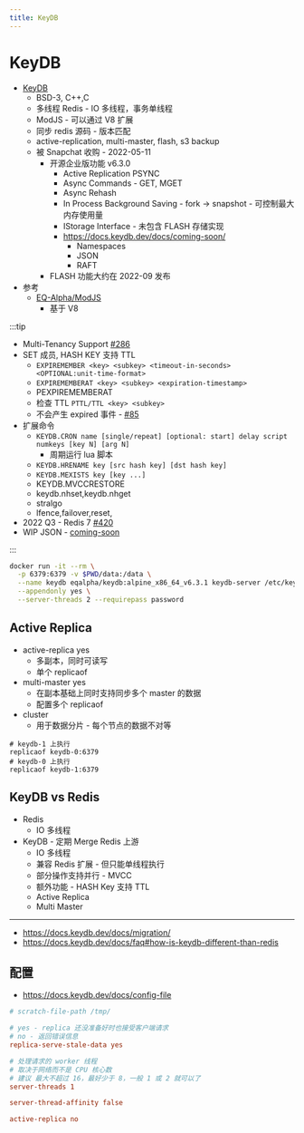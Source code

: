 ```yaml
---
title: KeyDB
---
```


# KeyDB

- [KeyDB](https://github.com/Snapchat/KeyDB)
  - BSD-3, C++,C
  - 多线程 Redis - IO 多线程，事务单线程
  - ModJS - 可以通过 V8 扩展
  - 同步 redis 源码 - 版本匹配
  - active-replication, multi-master, flash, s3 backup
  - 被 Snapchat 收购 - 2022-05-11
    - 开源企业版功能 v6.3.0
      - Active Replication PSYNC
      - Async Commands - GET, MGET
      - Async Rehash
      - In Process Background Saving - fork -> snapshot - 可控制最大内存使用量
      - IStorage Interface - 未包含 FLASH 存储实现
      - https://docs.keydb.dev/docs/coming-soon/
        - Namespaces
        - JSON
        - RAFT
    - FLASH 功能大约在 2022-09 发布
- 参考
  - [EQ-Alpha/ModJS](https://github.com/EQ-Alpha/ModJS)
    - 基于 V8

:::tip

- Multi-Tenancy Support [#286](https://github.com/EQ-Alpha/KeyDB/issues/286)
- SET 成员, HASH KEY 支持 TTL
  - `EXPIREMEMBER <key> <subkey> <timeout-in-seconds> <OPTIONAL:unit-time-format>`
  - `EXPIREMEMBERAT <key> <subkey> <expiration-timestamp>`
  - PEXPIREMEMBERAT
  - 检查 TTL `PTTL/TTL <key> <subkey>`
  - 不会产生 expired 事件 - [#85](https://github.com/Snapchat/KeyDB/issues/85)
- 扩展命令
  - `KEYDB.CRON name [single/repeat] [optional: start] delay script numkeys [key N] [arg N]`
    - 周期运行 lua 脚本
  - `KEYDB.HRENAME key [src hash key] [dst hash key]`
  - `KEYDB.MEXISTS key [key ...]`
  - KEYDB.MVCCRESTORE
  - keydb.nhset,keydb.nhget
  - stralgo
  - lfence,failover,reset,
- 2022 Q3 - Redis 7 [#420](https://github.com/Snapchat/KeyDB/issues/420)
- WIP JSON - [coming-soon](https://docs.keydb.dev/docs/coming-soon/)

:::

```bash
docker run -it --rm \
  -p 6379:6379 -v $PWD/data:/data \
  --name keydb eqalpha/keydb:alpine_x86_64_v6.3.1 keydb-server /etc/keydb/keydb.conf \
  --appendonly yes \
  --server-threads 2 --requirepass password
```

## Active Replica

- active-replica yes
  - 多副本，同时可读写
  - 单个 replicaof
- multi-master yes
  - 在副本基础上同时支持同步多个 master 的数据
  - 配置多个 replicaof
- cluster
  - 用于数据分片 - 每个节点的数据不对等

```
# keydb-1 上执行
replicaof keydb-0:6379
# keydb-0 上执行
replicaof keydb-1:6379
```

## KeyDB vs Redis

- Redis
  - IO 多线程
- KeyDB - 定期 Merge Redis 上游
  - IO 多线程
  - 兼容 Redis 扩展 - 但只能单线程执行
  - 部分操作支持并行 - MVCC
  - 额外功能 - HASH Key 支持 TTL
  - Active Replica
  - Multi Master

---

- https://docs.keydb.dev/docs/migration/
- https://docs.keydb.dev/docs/faq#how-is-keydb-different-than-redis

## 配置

- https://docs.keydb.dev/docs/config-file

```ini
# scratch-file-path /tmp/

# yes - replica 还没准备好时也接受客户端请求
# no - 返回错误信息
replica-serve-stale-data yes

# 处理请求的 worker 线程
# 取决于网络而不是 CPU 核心数
# 建议 最大不超过 16，最好少于 8，一般 1 或 2 就可以了
server-threads 1

server-thread-affinity false

active-replica no
```
